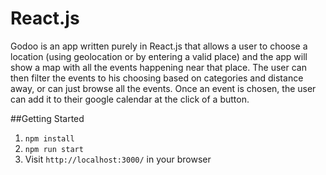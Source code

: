 React.js
=============
Godoo is an app written purely in React.js that allows a user to choose a location (using geolocation or by entering a valid place) and the app will show a map with all the events happening near that place. The user can then filter the events to his choosing based on categories and distance away, or can just browse all the events. Once an event is chosen, the user can add it to their google calendar at the click of a button.  

##Getting Started

1. `npm install`
2. `npm run start`
3. Visit `http://localhost:3000/` in your browser
